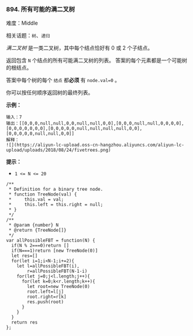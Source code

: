 ### 894. 所有可能的满二叉树

难度：Middle

相关话题：`树`、`递归`

*满二叉树* 是一类二叉树，其中每个结点恰好有 0 或 2 个子结点。



返回包含  `N`  个结点的所有可能满二叉树的列表。 答案的每个元素都是一个可能树的根结点。



答案中每个树的每个 `结点` 都**必须** 有  `node.val=0` 。



你可以按任何顺序返回树的最终列表。







**示例：** 



```
输入：7
输出：[[0,0,0,null,null,0,0,null,null,0,0],[0,0,0,null,null,0,0,0,0],[0,0,0,0,0,0,0],[0,0,0,0,0,null,null,null,null,0,0],[0,0,0,0,0,null,null,0,0]]
解释：
![](https://aliyun-lc-upload.oss-cn-hangzhou.aliyuncs.com/aliyun-lc-upload/uploads/2018/08/24/fivetrees.png)
```






**提示：** 




* `1 <= N <= 20`




```
/**
 * Definition for a binary tree node.
 * function TreeNode(val) {
 *     this.val = val;
 *     this.left = this.right = null;
 * }
 */
/**
 * @param {number} N
 * @return {TreeNode[]}
 */
var allPossibleFBT = function(N) {
  if(N % 2===0)return []
  if(N===1)return [new TreeNode(0)]
  let res=[]
  for(let i=1;i<N-1;i+=2){
    let l=allPossibleFBT(i),
        r=allPossibleFBT(N-1-i)
    for(let j=0;j<l.length;j++){
      for(let k=0;k<r.length;k++){
        let root=new TreeNode(0)
        root.left=l[j]
        root.right=r[k]
        res.push(root)
      }
    }
  }
  return res
};
```

